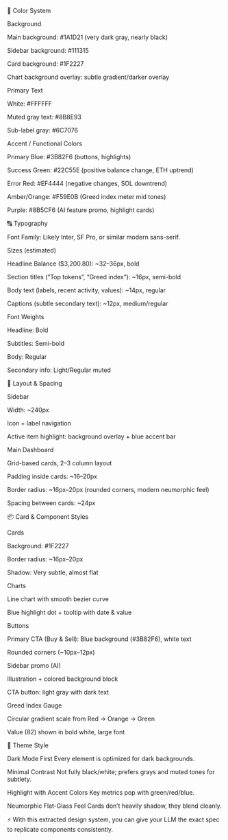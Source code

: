 🎨 Color System

Background

Main background: #1A1D21 (very dark gray, nearly black)

Sidebar background: #111315

Card background: #1F2227

Chart background overlay: subtle gradient/darker overlay

Primary Text

White: #FFFFFF

Muted gray text: #8B8E93

Sub-label gray: #6C7076

Accent / Functional Colors

Primary Blue: #3B82F6 (buttons, highlights)

Success Green: #22C55E (positive balance change, ETH uptrend)

Error Red: #EF4444 (negative changes, SOL downtrend)

Amber/Orange: #F59E0B (Greed index meter mid tones)

Purple: #8B5CF6 (AI feature promo, highlight cards)

🔠 Typography

Font Family: Likely Inter, SF Pro, or similar modern sans-serif.

Sizes (estimated)

Headline Balance ($3,200.80): ~32–36px, bold

Section titles (“Top tokens”, “Greed index”): ~16px, semi-bold

Body text (labels, recent activity, values): ~14px, regular

Captions (subtle secondary text): ~12px, medium/regular

Font Weights

Headline: Bold

Subtitles: Semi-bold

Body: Regular

Secondary info: Light/Regular muted

🧩 Layout & Spacing

Sidebar

Width: ~240px

Icon + label navigation

Active item highlight: background overlay + blue accent bar

Main Dashboard

Grid-based cards, 2–3 column layout

Padding inside cards: ~16–20px

Border radius: ~16px–20px (rounded corners, modern neumorphic feel)

Spacing between cards: ~24px

📦 Card & Component Styles

Cards

Background: #1F2227

Border radius: ~16px–20px

Shadow: Very subtle, almost flat

Charts

Line chart with smooth bezier curve

Blue highlight dot + tooltip with date & value

Buttons

Primary CTA (Buy & Sell): Blue background (#3B82F6), white text

Rounded corners (~10px–12px)

Sidebar promo (AI)

Illustration + colored background block

CTA button: light gray with dark text

Greed Index Gauge

Circular gradient scale from Red → Orange → Green

Value (82) shown in bold white, large font

🌙 Theme Style

Dark Mode First
Every element is optimized for dark backgrounds.

Minimal Contrast
Not fully black/white; prefers grays and muted tones for subtlety.

Highlight with Accent Colors
Key metrics pop with green/red/blue.

Neumorphic Flat-Glass Feel
Cards don’t heavily shadow, they blend cleanly.

⚡ With this extracted design system, you can give your LLM the exact spec to replicate components consistently.
